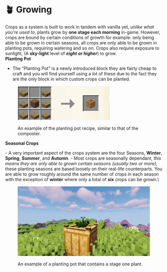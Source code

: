 # 🪴 Growing

Crops as a system is built to work in tandem with vanilla yet, _unlike what you're used to_, plants grow by **one stage each morning** in-game. However, crops are bound by certain conditions of growth for example: only being able to be grown in certain seasons, all crops are only able to be grown in planting pots, requiring watering and so on. Crops also require exposure to sunlight, (A **sky-light** level of _**eight or higher**_) to grow.\
**Planting Pot**

* The “Planting Pot” is a newly introduced block they are fairly cheap to craft and you will find yourself using a lot of these due to the fact they are the only block in which custom crops can be planted.

<figure><img src="../.gitbook/assets/image_2023-03-16_214803333.png" alt=""><figcaption><p>An example of the planting pot recipe, similar to that of the composter.</p></figcaption></figure>

**Seasonal Crops**

\- A very important aspect of the crops system are the four Seasons, **Winter**, **Spring**, **Summer**, and **Autumn**. - Most crops are seasonally dependant, _this means they are only able to grown certain seasons (usually two or more)_, these planting seasons are based loosely on their real-life counterparts. You are able to grow roughly around the same number of crops in each season with the exception of **winter** where only a total of **six** crops can be grown.\


<figure><img src="../.gitbook/assets/image_2023-03-16_215041320.png" alt=""><figcaption><p>An example of a planting pot that contains a stage one plant.</p></figcaption></figure>
